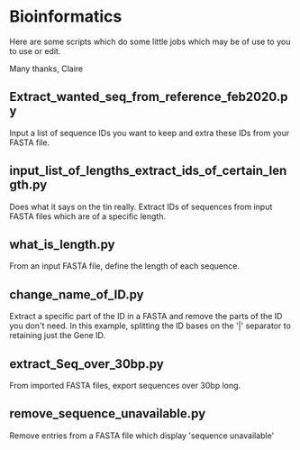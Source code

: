 # Bioinformatics

Here are some scripts which do some little jobs which may be of use to you to use or edit.

Many thanks,
Claire 


## Extract_wanted_seq_from_reference_feb2020.py

Input a list of sequence IDs you want to keep and extra these IDs from your FASTA file.

## input_list_of_lengths_extract_ids_of_certain_length.py

Does what it says on the tin really. Extract IDs of sequences from input FASTA files which are of a specific length. 

## what_is_length.py

From an input FASTA file, define the length of each sequence. 

## change_name_of_ID.py

Extract a specific part of the ID in a FASTA and remove the parts of the ID you don't need. 
In this example, splitting the ID bases on the '|' separator to retaining just the Gene ID. 

## extract_Seq_over_30bp.py

From imported FASTA files, export sequences over 30bp long.

## remove_sequence_unavailable.py

Remove entries from a FASTA file which display 'sequence unavailable'  

